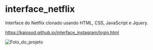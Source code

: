 # interface_netflix

Interface do Netflix clonado usando  HTML, CSS, JavaScript e Jquery.

https://kaiosod.github.io/interface_instagram/login.html

![Foto_do_projeto](https://github.com/kaiosod/interface_instagram/blob/e223b1df6381df114aefdf29ac0ad0dfeb06f33b/imagens/Captura%20de%20tela%20de%202021-07-26%2020-06-53.png)
